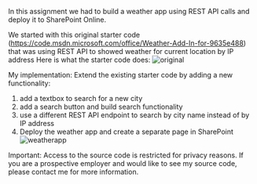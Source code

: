 In this assignment we had to build a weather app using REST API calls and deploy it to SharePoint Online. 

We started with this original starter code (https://code.msdn.microsoft.com/office/Weather-Add-In-for-9635e488) that was using REST API to showed weather for current location by IP address
Here is what the starter code does:
![original](https://user-images.githubusercontent.com/14170402/40952717-a3b40062-6839-11e8-83a8-72f8057845db.gif)

My implementation: 
Extend the existing starter code by adding a new functionality: 
1. add a textbox to search for a new city 
2. add a search button and build search functionality
3. use a different REST API endpoint to search by city name instead of by IP address
4. Deploy the weather app and create a separate page in SharePoint
![weatherapp](https://user-images.githubusercontent.com/14170402/40952719-a92241da-6839-11e8-9348-f69109b5b7f6.gif)

Important: Access to the source code is restricted for privacy reasons. If you are a prospective employer and would like to see my source code, please contact me for more information.

